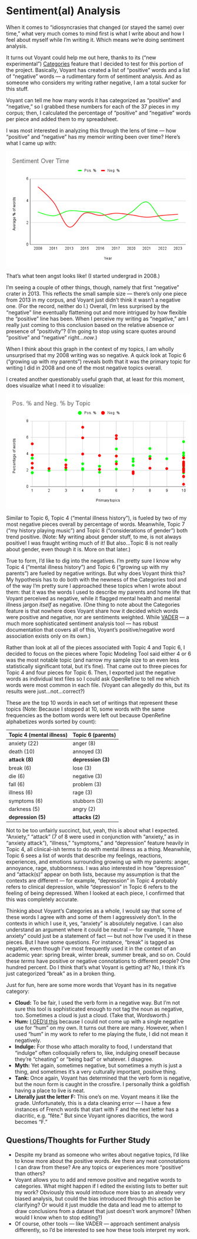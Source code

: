# Sentiment(al) Analysis

When it comes to “idiosyncrasies that changed (or stayed the same) over time,” what very much comes to mind first is what I write about and how I feel about myself while I’m writing it. Which means we’re doing sentiment analysis.

It turns out Voyant could help me out here, thanks to its (“new experimental”) [Categories](https://voyant-tools.org/docs/#!/guide/categories) feature that I decided to test for this portion of the project. Basically, Voyant has created a list of “positive” words and a list of “negative” words — a rudimentary form of sentiment analysis. And as someone who considers my writing rather negative, I am a total sucker for this stuff.

Voyant can tell me how many words it has categorized as “positive” and “negative,” so I grabbed these numbers for each of the 37 pieces in my corpus; then, I calculated the percentage of “positive” and “negative” words per piece and added them to my spreadsheet.

I was most interested in analyzing this through the lens of time — how “positive” and “negative” has my memoir writing been over time? Here’s what I came up with:

![A graph called Sentiment Over Time with two lines, one green and one red, weaving from about 2 to 6% positive or negative word counts over a span from 2008 to 2023.](images/sentiment-over-time.png)

That’s what teen angst looks like! (I started undergrad in 2008.)

I’m seeing a couple of other things, though, namely that first “negative” crater in 2013. This reflects the small sample size — there’s only one piece from 2013 in my corpus, and Voyant just didn’t think it wasn’t a negative one. (For the record, neither do I.) Overall, I’m less surprised by the “negative” line eventually flattening out and more intrigued by how flexible the “positive” line has been. When I perceive my writing as “negative,” am I really just coming to this conclusion based on the relative absence or presence of “positivity”? (I’m going to stop using scare quotes around “positive” and “negative” right…_now_.)

When I think about this graph in the context of my topics, I am wholly unsurprised that my 2008 writing was so negative. A quick look at Topic 6 (“growing up with my parents”) reveals both that it was the primary topic for writing I did in 2008 and one of the most negative topics overall.

I created another questionably useful graph that, at least for this moment, does visualize what I need it to visualize:

![A graph called Positive Percentage and Negative Percentage By Topic with green and red dots each representing an individual piece across 10 topics.](images/sentiment-topics.png)

Similar to Topic 6, Topic 4 (“mental illness history”), is fueled by two of my most negative pieces overall by percentage of words. Meanwhile, Topic 7 (“my history playing music”) and Topic 8 (“considerations of gender”) both trend positive. (Note: My writing about gender stuff, to me, is not always positive! I was fraught writing much of it! But also…Topic 8 is not really about gender, even though it is. More on that later.)

True to form, I’d like to dig into the negatives. I’m pretty sure I know why Topic 4 (“mental illness history”) and Topic 6 (“growing up with my parents”) are fueled by negative writings. But why does Voyant think this? My hypothesis has to do both with the newness of the Categories tool and of the way I’m pretty sure I approached these topics when I wrote about them: that it was the words I used to describe my parents and home life that Voyant perceived as negative, while it flagged mental health and mental illness jargon _itself_ as negative. (One thing to note about the Categories feature is that nowhere does Voyant share how it decided which words were positive and negative, nor are sentiments weighted. While [VADER](https://vadersentiment.readthedocs.io/en/latest/index.html) — a much more sophisticated sentiment analysis tool — has robust documentation that covers all of this, Voyant’s positive/negative word association exists only on its own.)

Rather than look at all of the pieces associated with Topic 4 and Topic 6, I decided to focus on the pieces where Topic Modeling Tool said either 4 or 6 was the most notable topic (and narrow my sample size to an even less statistically significant total, but it’s fine). That came out to three pieces for Topic 4 and four pieces for Topic 6. Then, I exported just the negative words as individual text files so I could ask OpenRefine to tell me which words were most common in each file. (Voyant can allegedly do this, but its results were just…not…correct?)

These are the top 10 words in each set of writings that represent these topics (Note: Because I stopped at 10, some words with the same frequencies as the bottom words were left out because OpenRefine alphabetizes words sorted by count):

| Topic 4 (mental illness) | Topic 6 (parents) |
|---|---|
| anxiety (22) | anger (8) |
| death (10) | annoyed (3) |
| **attack (8)** | **depression (3)** |
| break (6) | lose (3) |
| die (6) | negative (3) |
| fall (6) | problem (3) |
| illness (6) | rage (3) |
| symptoms (6) | stubborn (3) |
| darkness (5) | angry (2) |
| **depression (5)** | **attacks (2)** |

Not to be too unfairly succinct, but, yeah, this is about what I expected. “Anxiety,” “attack” (7 of 8 were used in conjunction with “anxiety,” as in “anxiety attack”), “illness,” “symptoms,” and “depression” feature heavily in Topic 4, all clinical-ish terms to do with mental illness as a thing. Meanwhile, Topic 6 sees a list of words that describe my feelings, reactions, experiences, and emotions surrounding growing up with my parents: anger, annoyance, rage, stubbornness. I was also interested in how “depression” and “attack(s)” appear on both lists, because my assumption is that the contexts are different — for example, “depression” in Topic 4 probably refers to clinical depression, while “depression” in Topic 6 refers to the feeling of being depressed. When I looked at each piece, I confirmed that this was completely accurate.

Thinking about Voyant’s Categories as a whole, I would say that some of these words I agree with and some of them I aggressively don’t. In the contexts in which I use it, yes, “anxiety” is absolutely negative. I can also understand an argument where it could be neutral — for example, “I have anxiety” could just be a statement of fact — but not how I’ve used it in these pieces. But I have some questions. For instance, “break” is tagged as negative, even though I’ve most frequently used it in the context of an academic year: spring break, winter break, summer break, and so on. Could these *terms* have positive or negative connotations to different people? One hundred percent. Do I think that’s what Voyant is getting at? No, I think it’s just categorized “break” as in a broken thing.

Just for fun, here are some more words that Voyant has in its negative category:

- **Cloud:** To be fair, I used the verb form in a negative way. But I’m not sure this tool is sophisticated enough to not tag the noun as negative, too. Sometimes a cloud is just a cloud. (Take that, Wordsworth.)
- **Hum:** [I OED’d this](https://www.oed.com/search/dictionary/?scope=Entries&q=hum) because I could not come up with a single negative use for “hum” on my own. It turns out there are many. However, when I used “hum” in my work to refer to me playing the flute, I did not mean it negatively.
- **Indulge:** For those who attach morality to food, I understand that “indulge” often colloquially refers to, like, indulging oneself because they’re “cheating” or “being bad” or whatever. I disagree.
- **Myth:** Yet again, sometimes negative, but sometimes a myth is just a thing, and sometimes it’s a very culturally important, positive thing.
- **Tank:** Once again, Voyant has determined that the verb form is negative, but the noun form is caught in the crossfire. I personally think a goldfish having a place to live is neat.
- **Literally just the letter F:** This one’s on me. Voyant means it like the grade. Unfortunately, this is a data cleaning error — I have a few instances of French words that start with F and the next letter has a diacritic, e.g. “fête.” But since Voyant ignores diacritics, the word becomes “F.”

## Questions/Thoughts for Further Study

- Despite my brand as someone who writes about negative topics, I’d like to know more about the positive words. Are there any neat connotations I can draw from these? Are any topics or experiences more “positive” than others?
- Voyant allows you to add and remove positive and negative words to categories. What might happen if I edited the existing lists to better suit my work? Obviously this would introduce more bias to an already very biased analysis, but could the bias introduced through this action be clarifying? Or would it just muddle the data and lead me to attempt to draw conclusions from a dataset that just doesn’t work anymore? (When would I know when to stop editing?)
- Of course, other tools — like VADER — approach sentiment analysis differently, so I’d be interested to see how these tools interpret my work.